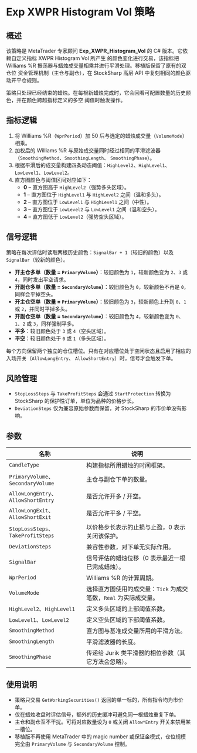 # Exp XWPR Histogram Vol 策略

## 概述
该策略是 MetaTrader 专家顾问 **Exp_XWPR_Histogram_Vol** 的 C# 版本。它依赖自定义指标 XWPR Histogram Vol 所产生
的颜色变化进行交易，该指标把 Williams %R 振荡器与蜡烛成交量相乘并进行平滑处理。移植版保留了原有的双仓位
资金管理机制（主仓与副仓），在 StockSharp 高层 API 中复刻相同的颜色驱动开平仓规则。

策略只处理已经结束的蜡烛。在每根新蜡烛完成时，它会回看可配置数量的历史颜色，并在颜色跨越指标定义的多空
阈值时触发操作。

## 指标逻辑
1. 将 Williams %R（`WprPeriod`）加 50 后与选定的蜡烛成交量（`VolumeMode`）相乘。
2. 加权后的 Williams %R 与原始成交量同时经过相同的平滑滤波器（`SmoothingMethod`、`SmoothingLength`、
   `SmoothingPhase`）。
3. 根据平滑后的成交量构建四条动态阈值：`HighLevel2`、`HighLevel1`、`LowLevel1`、`LowLevel2`。
4. 直方图颜色与阈值区间对应如下：
   - **0** – 直方图高于 `HighLevel2`（强势多头区域）。
   - **1** – 直方图位于 `HighLevel1` 与 `HighLevel2` 之间（温和多头）。
   - **2** – 直方图位于 `LowLevel1` 与 `HighLevel1` 之间（中性）。
   - **3** – 直方图位于 `LowLevel2` 与 `LowLevel1` 之间（温和空头）。
   - **4** – 直方图低于 `LowLevel2`（强势空头区域）。

## 信号逻辑
策略在每次评估时读取两根历史颜色：`SignalBar + 1`（较旧的颜色）以及 `SignalBar`（较新的颜色）。

- **开主仓多单（数量 = `PrimaryVolume`）**：较旧颜色为 `1`，较新颜色变为 `2`、`3` 或 `4`，同时发出平空请求。
- **开副仓多单（数量 = `SecondaryVolume`）**：较旧颜色为 `0`，较新颜色不再是 `0`，同样会平掉空头。
- **开主仓空单（数量 = `PrimaryVolume`）**：较旧颜色为 `3`，较新颜色上升到 `0`、`1` 或 `2`，并同时平掉多头。
- **开副仓空单（数量 = `SecondaryVolume`）**：较旧颜色为 `4`，较新颜色变为 `0`、`1`、`2` 或 `3`，同样强制平多。
- **平多**：较旧颜色处于 `3` 或 `4`（空头区域）。
- **平空**：较旧颜色处于 `0` 或 `1`（多头区域）。

每个方向保留两个独立的仓位槽位。只有在对应槽位处于空闲状态且启用了相应的入场开关（`AllowLongEntry`、
`AllowShortEntry`）时，信号才会触发下单。

## 风险管理
- `StopLossSteps` 与 `TakeProfitSteps` 会通过 `StartProtection` 转换为 StockSharp 的保护性订单，单位为品种的价格步长。
- `DeviationSteps` 仅为兼容原始参数而保留，对 StockSharp 的市价单没有影响。

## 参数
| 名称 | 说明 |
|------|------|
| `CandleType` | 构建指标所用蜡烛的时间框架。 |
| `PrimaryVolume`、`SecondaryVolume` | 主仓与副仓下单的数量。 |
| `AllowLongEntry`、`AllowShortEntry` | 是否允许开多 / 开空。 |
| `AllowLongExit`、`AllowShortExit` | 是否允许平多 / 平空。 |
| `StopLossSteps`、`TakeProfitSteps` | 以价格步长表示的止损与止盈，0 表示关闭该保护。 |
| `DeviationSteps` | 兼容性参数，对下单无实际作用。 |
| `SignalBar` | 信号评估的蜡烛位移（0 表示最近一根已完成蜡烛）。 |
| `WprPeriod` | Williams %R 的计算周期。 |
| `VolumeMode` | 选择直方图使用的成交量：`Tick` 为成交笔数，`Real` 为实际成交量。 |
| `HighLevel2`、`HighLevel1` | 定义多头区域的上部阈值系数。 |
| `LowLevel1`、`LowLevel2` | 定义空头区域的下部阈值系数。 |
| `SmoothingMethod` | 直方图与基准成交量所用的平滑方法。 |
| `SmoothingLength` | 平滑滤波器的长度。 |
| `SmoothingPhase` | 传递给 Jurik 类平滑器的相位参数（其它方法会忽略）。 |

## 使用说明
- 策略只交易 `GetWorkingSecurities()` 返回的单一标的，所有指令均为市价单。
- 仅在蜡烛收盘时评估信号，额外的历史缓冲可避免同一根蜡烛重复下单。
- 主仓和副仓互不干扰。可将对应数量设为 `0` 或关闭 `Allow*Entry` 开关来禁用某一槽位。
- 移植版不再使用 MetaTrader 中的 magic number 或保证金模式，仓位规模完全由 `PrimaryVolume` 与 `SecondaryVolume`
  控制。
